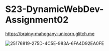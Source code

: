 # S23-DynamicWebDev-Assignment02

https://brainy-mahogany-unicorn.glitch.me


![25176819-275D-4C5E-983A-6FA4D92EA0FE](https://user-images.githubusercontent.com/111663605/230140274-e90a9da3-b959-462a-8d41-bd17e9edd6d7.jpeg)
